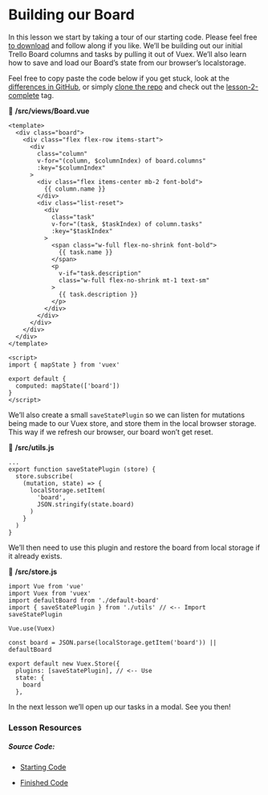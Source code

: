 Building our Board
==================

In this lesson we start by taking a tour of our starting code. Please feel free [to download](https://github.com/Code-Pop/watch-us-build-trello/releases/tag/application-start) and follow along if you like. We’ll be building out our initial Trello Board columns and tasks by pulling it out of Vuex. We’ll also learn how to save and load our Board’s state from our browser’s localstorage.

Feel free to copy paste the code below if you get stuck, look at the [differences in GitHub](https://github.com/Code-Pop/watch-us-build-trello/commit/14873fc8069700665b2cba41bf3bf93564397a60), or simply [clone the repo](https://github.com/Code-Pop/watch-us-build-trello) and check out the [lesson-2-complete](https://github.com/Code-Pop/watch-us-build-trello/tree/lesson-2-complete) tag.

📜 **/src/views/Board.vue**

    <template>
      <div class="board">
        <div class="flex flex-row items-start">
          <div
            class="column"
            v-for="(column, $columnIndex) of board.columns"
            :key="$columnIndex"
          >
            <div class="flex items-center mb-2 font-bold">
              {{ column.name }}
            </div>
            <div class="list-reset">
              <div
                class="task"
                v-for="(task, $taskIndex) of column.tasks"
                :key="$taskIndex"
              >
                <span class="w-full flex-no-shrink font-bold">
                  {{ task.name }}
                </span>
                <p
                  v-if="task.description"
                  class="w-full flex-no-shrink mt-1 text-sm"
                >
                  {{ task.description }}
                </p>
              </div>
            </div>
          </div>
        </div>
      </div>
    </template>
    
    <script>
    import { mapState } from 'vuex'
    
    export default {
      computed: mapState(['board'])
    }
    </script>
    

We’ll also create a small `saveStatePlugin` so we can listen for mutations being made to our Vuex store, and store them in the local browser storage. This way if we refresh our browser, our board won’t get reset.

📜 **/src/utils.js**

    ...
    export function saveStatePlugin (store) {
      store.subscribe(
        (mutation, state) => {
          localStorage.setItem(
            'board',
            JSON.stringify(state.board)
          )
        }
      )
    }
    

We’ll then need to use this plugin and restore the board from local storage if it already exists.

📜 **/src/store.js**

    import Vue from 'vue'
    import Vuex from 'vuex'
    import defaultBoard from './default-board'
    import { saveStatePlugin } from './utils' // <-- Import saveStatePlugin
    
    Vue.use(Vuex)
    
    const board = JSON.parse(localStorage.getItem('board')) || defaultBoard
    
    export default new Vuex.Store({
      plugins: [saveStatePlugin], // <-- Use 
      state: {
        board
      },
    

In the next lesson we’ll open up our tasks in a modal. See you then!

### Lesson Resources

##### Source Code:

*   [Starting Code](https://github.com/Code-Pop/watch-us-build-trello/releases/tag/application-start)
    
*   [Finished Code](https://github.com/Code-Pop/watch-us-build-trello/releases/tag/lesson-2-complete)
